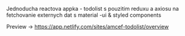 Jednoducha reactova appka - todolist
s pouzitim reduxu a axiosu na fetchovanie externych dat
s material -ui & styled components

Preview -> https://app.netlify.com/sites/amcef-todolist/overview
